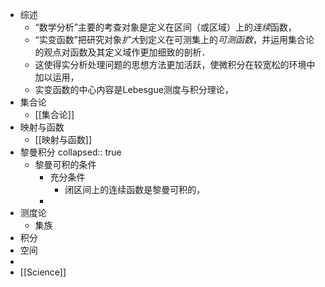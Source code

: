 - 综述
	- “数学分析”主要的考查对象是定义在区间（或区域）上的*连续*函数，
	- “实变函数”把研究对象*扩大*到定义在可测集上的*可测函数*，并运用集合论的观点对函数及其定义域作更加细致的剖析．
	- 这使得实分析处理问题的思想方法更加活跃，使微积分在较宽松的环境中加以运用，
	- 实变函数的中心内容是Lebesgue测度与积分理论，
- 集合论
	- [[集合论]]
- 映射与函数
	- [[映射与函数]]
- 黎曼积分
  collapsed:: true
	- 黎曼可积的条件
		- 充分条件
			- 闭区间上的连续函数是黎曼可积的，
		-
- 测度论
	- 集族
- 积分
- 空间
-
- [[Science]]